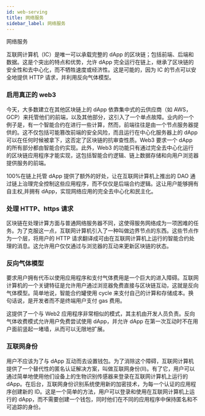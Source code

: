 ```yaml
---
id: web-serving
title: 网络服务
sidebar_label: 网络服务
---
```


网络服务

互联网计算机（IC）是唯一可以承载完整的 dApp 的区块链；包括前端、后端和数据。这是个突出的特点和优势，允许 dApp 完全运行在链上，继承了区块链的安全性和去中心化，而不牺牲速度或经济性。这是可能的，因为 IC 的节点可以安全地提供 HTTP 请求，并利用反向气体模型。

### 启用真正的 web3

今天，大多数建立在其他区块链上的 dApp 依靠集中式的云供应商（如 AWS，GCP）来托管他们的前端，以及其他部分，这引入了一个单点故障。业内的一个例子是，有一个智能合约在进行一些计算，然而，前端往往是由一个节点服务器提供的。这不仅包括可能篡改前端的安全风险，而且运行在中心化服务器上的 dApp 可以在任何时候被拿下，这否定了区块链的抗审查性质。Web3 要求一个 dApp 的所有部分都由智能合约实现。此外，Web3 的功能只有通过完全去中心化运行的区块链应用程序才能实现，这包括智能合约逻辑、链上数据存储和向用户浏览器提供服务的前端。

100%在链上托管 dApp 提供了额外的好处，让在互联网计算机上推出的 DAO 通过链上治理完全控制这些应用程序，而不仅仅是后端合约逻辑。这让用户能够拥有自主权,并拥有 dApp，实现网络应用的完全去中心化和民主化。

### 处理 HTTP、https 请求

区块链在处理计算方面与普通网络服务器不同，这使得服务网络成为一项困难的任务。为了克服这一点，互联网计算机引入了一种叫做边界节点的东西。这些节点作为一个层，将用户的 HTTP 请求翻译成可由在互联网计算机上运行的智能合约处理的消息。这允许用户仅仅通过与浏览器的互动来更新区块链的状态。

### 反向气体模型

要求用户拥有代币以使用应用程序和支付气体费用是一个巨大的进入障碍。互联网计算机的一个关键特征是允许用户通过浏览器免费直接与区块链互动，这就是反向气体模型。简单地说，智能合约罐使用 cycle 来支付自己的计算和存储成本。换句话说，是开发者而不是终端用户支付 gas 费用。

这提供了一个与 Web2 应用程序非常相似的模式，其主机由开发人员负责。反向气体收费模式允许用户免费尝试使用 dApp，并允许 dApp 在第一次互动时不在用户面前竖起一堵墙，从而可以无限地扩展。

### 互联网身份

用户不应该为了与 dApp 互动而去设置钱包。为了消除这个障碍，互联网计算机提供了一个替代性的匿名认证解决方案，叫做互联网身份(II)。有了它，用户可以通过简单地使用他们设备上的生物识别传感器来登录在互联网计算机上运行的 dApp。在后台，互联网身份识别系统使用新的加密技术，为每一个认证的应用程序创建新的 ID。这是一个简单的方法，用户可以登录和使用在互联网计算机上运行的 dApp，而不需要创建一个钱包，同时他们在不同的应用程序中保持匿名和不可追踪的身份。
